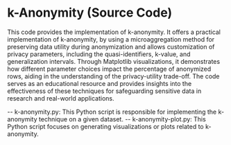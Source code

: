 # k-Anonymity (Source Code)

This code provides the implementation of k-anonymity. It offers a practical implementation of k-anonymity, by using a microaggregation method for preserving data utility during anonymization and allows customization of privacy parameters, including the quasi-identifiers, k-value, and generalization intervals. Through Matplotlib visualizations, it demonstrates how different parameter choices impact the percentage of anonymized rows, aiding in the understanding of the privacy-utility trade-off. The code serves as an educational resource and provides insights into the effectiveness of these techniques for safeguarding sensitive data in research and real-world applications.

-- k-anonymity.py: This Python script is responsible for implementing the k-anonymity technique on a given dataset.
-- k-anonymity-plot.py: This Python script focuses on generating visualizations or plots related to k-anonymity. 
